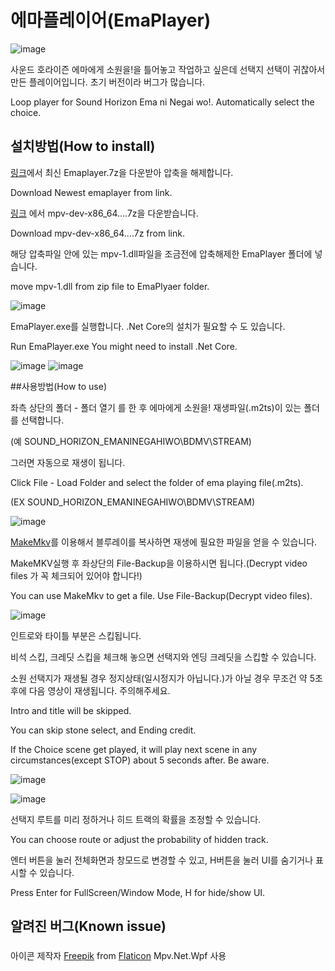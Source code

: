 # 에마플레이어(EmaPlayer)

![image](https://drive.google.com/uc?export=view&id=1Yfst2tgn3E248mmLO5A5KpT1dbJUpYRS)

사운드 호라이즌 에마에게 소원을!을 틀어놓고 작업하고 싶은데 선택지 선택이 귀찮아서 만든 플레이어입니다.
초기 버전이라 버그가 많습니다.

Loop player for Sound Horizon Ema ni Negai wo!. Automatically select the choice.

## 설치방법(How to install)
[링크](https://github.com/Yongjun042/EmaPlayer/releases)에서 최신 Emaplayer.7z을 다운받아 압축을 해제합니다.

Download Newest emaplayer from link.

[링크](https://sourceforge.net/projects/mpv-player-windows/files/libmpv/) 에서 mpv-dev-x86_64....7z을 다운받습니다.

Download mpv-dev-x86_64....7z from link.

해당 압축파일 안에 있는 mpv-1.dll파일을 조금전에 압축해제한 EmaPlayer 폴더에 넣습니다.

move mpv-1.dll from zip file to EmaPlyaer folder.

![image](https://drive.google.com/uc?export=view&id=1XdJdCh8JC_tLJpfjyya0MjKgHr_sQ9JM)

EmaPlayer.exe를 실행합니다. .Net Core의 설치가 필요할 수 도 있습니다.

Run EmaPlayer.exe You might need to install .Net Core.

![image](https://drive.google.com/uc?export=view&id=1P-Yz-n0gY95Lm6_eOe3x8z6FK5WGO0NV)
![image](https://drive.google.com/uc?export=view&id=1nOPU3x2oJEqAyHGDduMnDbzMHUW7vXMr)


##사용방법(How to use)

좌측 상단의 폴더 - 폴더 열기 를 한 후 에마에게 소원을! 재생파일(.m2ts)이 있는 폴더를 선택합니다.

(예 SOUND_HORIZON_EMANINEGAHIWO\BDMV\STREAM)

그러면 자동으로 재생이 됩니다.

Click File - Load Folder and select the folder of ema playing file(.m2ts).

(EX SOUND_HORIZON_EMANINEGAHIWO\BDMV\STREAM)

![image](https://drive.google.com/uc?export=view&id=10rB6bp5c9wMKiuAMBCELl_oBbAz_xbtA)

[MakeMkv](https://www.makemkv.com/)를 이용해서 블루레이를 복사하면 재생에 필요한 파일을 얻을 수 있습니다.

MakeMKV실행 후 좌상단의 File-Backup을 이용하시면 됩니다.(Decrypt video files 가 꼭 체크되어 있어야 합니다!)

You can use MakeMkv to get a file. Use File-Backup(Decrypt video files).

![image](https://drive.google.com/uc?export=view&id=1GJHgYk1dHGoS4vf9GpvuO-h69TDtbb1r)

인트로와 타이틀 부분은 스킵됩니다.

비석 스킵, 크레딧 스킵을 체크해 놓으면 선택지와 엔딩 크레딧을 스킵할 수 있습니다.

소원 선택지가 재생될 경우 정지상태(일시정지가 아닙니다.)가 아닐 경우 무조건 약 5초후에 다음 영상이 재생됩니다. 주의해주세요.

Intro and title will be skipped.

You can skip stone select, and Ending credit.

If the Choice scene get played, it will play next scene in any circumstances(except STOP) about 5 seconds after. Be aware.

![image](https://drive.google.com/uc?export=view&id=1SmJt4xsoc3NXXeKxvYLz0TslptRLbzFq)

![image](https://drive.google.com/uc?export=view&id=1yqVSVUVGZkdMEdluhDBLdOCL7THRZ1Jt)

선택지 루트를 미리 정하거나 히드 트랙의 확률을 조정할 수 있습니다.

You can choose route or adjust the probability of hidden track.

엔터 버튼을 눌러 전체화면과 창모드로 변경할 수 있고, H버튼을 눌러 UI를 숨기거나 표시할 수 있습니다.

Press Enter for FullScreen/Window Mode, H for hide/show UI.

## 알려진 버그(Known issue)

###
아이콘 제작자 [Freepik](https://www.freepik.com) from [Flaticon](https://www.flaticon.com/kr/)
Mpv.Net.Wpf 사용
